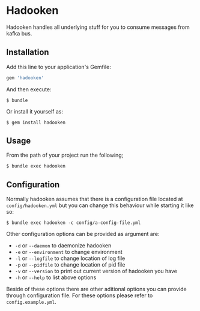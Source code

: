# Hadooken

Hadooken handles all underlying stuff for you to consume messages from kafka bus.

## Installation

Add this line to your application's Gemfile:

```ruby
gem 'hadooken'
```

And then execute:

    $ bundle

Or install it yourself as:

    $ gem install hadooken

## Usage

From the path of your project run the following;

```
$ bundle exec hadooken
```
## Configuration

Normally hadooken assumes that there is a configuration file located at `config/hadooken.yml` but you can change this behaviour while starting it like so:

```
$ bundle exec hadooken -c config/a-config-file.yml
```

Other configuration options can be provided as argument are:

- `-d` or `--daemon` to daemonize hadooken
- `-e` or `--environment` to change environment
- `-l` or `--logfile` to change location of log file
- `-p` or `--pidfile` to change location of pid file
- `-v` or `--version` to print out current version of hadooken you have
- `-h` or `--help` to list above options

Beside of these options there are other aditional options you can provide through configuration file. For these options please refer to `config.example.yml`.
